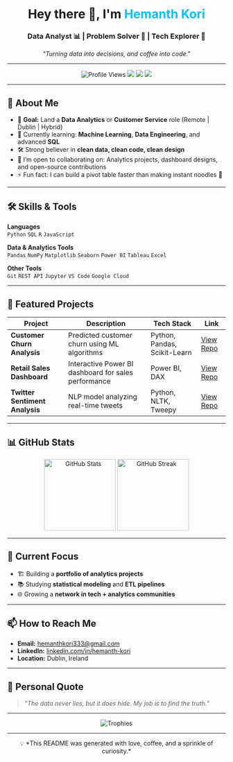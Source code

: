 
<!-- PROFILE HEADER -->
<h1 align="center">
  Hey there 👋, I'm <span style="color:#00BFFF;">Hemanth Kori</span>
</h1>
<h3 align="center">
  Data Analyst 📊 | Problem Solver 🧩 | Tech Explorer 🚀
</h3>

<p align="center">
  <em>
    "Turning data into decisions, and coffee into code."
  </em>
</p>

---

<!-- BADGES -->
<p align="center">
  <img src="https://komarev.com/ghpvc/?username=hemanthkori&label=Profile%20Views&color=00BFFF&style=flat" alt="Profile Views" />
  <a href="https://www.linkedin.com/in/hemanth-kori/"><img src="https://img.shields.io/badge/LinkedIn-Hemanth%20Kori-blue?logo=linkedin&logoColor=white"></a>
  <a href="mailto:hemanthkori333@gmail.com"><img src="https://img.shields.io/badge/Email-Hemanth%20Kori-red?logo=gmail&logoColor=white"></a>
  <a href="#"><img src="https://img.shields.io/badge/Portfolio-Coming%20Soon-ff69b4?logo=firefox"></a>
</p>

---

## 🚀 About Me  

- 🎯 **Goal:** Land a **Data Analytics** or **Customer Service** role (Remote | Dublin | Hybrid)  
- 🧠 Currently learning: **Machine Learning**, **Data Engineering**, and advanced **SQL**  
- 🛠 Strong believer in **clean data, clean code, clean design**  
- 🤝 I’m open to collaborating on: Analytics projects, dashboard designs, and open-source contributions  
- ⚡ Fun fact: I can build a pivot table faster than making instant noodles 🍜  

---

## 🛠 Skills & Tools  

**Languages**  
`Python` `SQL` `R` `JavaScript`  

**Data & Analytics Tools**  
`Pandas` `NumPy` `Matplotlib` `Seaborn` `Power BI` `Tableau` `Excel`  

**Other Tools**  
`Git` `REST API` `Jupyter` `VS Code` `Google Cloud`  

---

## 📌 Featured Projects  

| Project | Description | Tech Stack | Link |
|---------|-------------|-----------|------|
| **Customer Churn Analysis** | Predicted customer churn using ML algorithms | Python, Pandas, Scikit-Learn | [View Repo](#) |
| **Retail Sales Dashboard** | Interactive Power BI dashboard for sales performance | Power BI, DAX | [View Repo](#) |
| **Twitter Sentiment Analysis** | NLP model analyzing real-time tweets | Python, NLTK, Tweepy | [View Repo](#) |

---

## 📊 GitHub Stats  

<p align="center">
  <img src="https://github-readme-stats.vercel.app/api?username=hemanthkori&show_icons=true&theme=tokyonight" alt="GitHub Stats" height="165" />
  <img src="https://github-readme-streak-stats.herokuapp.com/?user=hemanthkori&theme=tokyonight" alt="GitHub Streak" height="165" />
</p>

---

## 🌱 Current Focus  

- 🏗 Building a **portfolio of analytics projects**  
- 📚 Studying **statistical modeling** and **ETL pipelines**  
- 🌐 Growing a **network in tech + analytics communities**  

---

## 📫 How to Reach Me  

- **Email:** [hemanthkori333@gmail.com](mailto:hemanthkori333@gmail.com)  
- **LinkedIn:** [linkedin.com/in/hemanth-kori](https://www.linkedin.com/in/hemanth-kori/)  
- **Location:** Dublin, Ireland  

---

## 🖤 Personal Quote  
> *"The data never lies, but it does hide. My job is to find the truth."*

---

<p align="center">
  <img src="https://github-profile-trophy.vercel.app/?username=hemanthkori&theme=onedark&no-frame=true&row=1&column=6" alt="Trophies" />
</p>

---

<p align="center">
  💡 *This README was generated with love, coffee, and a sprinkle of curiosity.*
</p>

